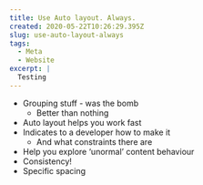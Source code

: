 ```yaml
---
title: Use Auto layout. Always.
created: 2020-05-22T10:26:29.395Z
slug: use-auto-layout-always
tags:
  - Meta
  - Website
excerpt: |
  Testing
---
```




* Grouping stuff - was the bomb
  * Better than nothing
* Auto layout helps you work fast
* Indicates to a developer how to make it 
  * And what constraints there are
* Help you explore ‘unormal’ content behaviour
* Consistency!
* Specific spacing
